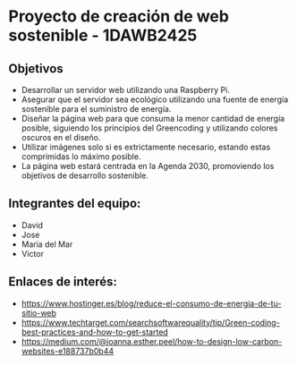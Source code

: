 # Proyecto de creación de web sostenible - 1DAWB2425

## Objetivos
- Desarrollar un servidor web utilizando una Raspberry Pi.
- Asegurar que el servidor sea ecológico utilizando una fuente de energía sostenible para el suministro de energía.
- Diseñar la página web para que consuma la menor cantidad de energía posible, siguiendo los principios del Greencoding y utilizando colores oscuros en el diseño.
- Utilizar imágenes solo si es extrictamente necesario, estando estas comprimidas lo máximo posible.
- La página web estará centrada en la Agenda 2030, promoviendo los objetivos de desarrollo sostenible.

## Integrantes del equipo:
- David
- Jose
- Maria del Mar
- Victor

## Enlaces de interés:
- https://www.hostinger.es/blog/reduce-el-consumo-de-energia-de-tu-sitio-web
- https://www.techtarget.com/searchsoftwarequality/tip/Green-coding-best-practices-and-how-to-get-started
- https://medium.com/@joanna.esther.peel/how-to-design-low-carbon-websites-e188737b0b44
